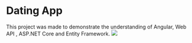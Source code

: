 # Dating App

This project was made to demonstrate the understanding of Angular, Web API , ASP.NET Core and Entity Framework.
![](ClientApp/src/assets/demo.png)
